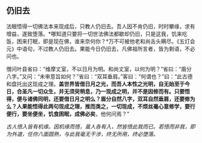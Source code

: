 ##  仍旧去

法眼悟得一切佛法本来现成后，只教人仍旧去。吾人因不肯仍旧，时时攀缘，求有增益，遂致堕落。*哪知道只要将一切世法佛法都歇却仍旧，只是这我，饥来吃饭，困来打眠，即是现在佛，谁来奈何你？*万不可被他老和尚舌头瞒尽。《五灯会元》中语句，不过教人仍旧去。果能今日仍旧去，凡佛祖所言者，皆为剩语，不必问也。

僧问叶县省曰：“维摩丈室，不以日月为明。和尚丈室，以何为明？”省曰：“眉分八字。”又问：“未审意旨如何？”省曰：“双耳垂肩。”客曰：“何谓也？”曰：“此古德和盘托出这现成之理。**盖世界皆借日月之光，而吾人本性之光明，自无始至于今日，合圣凡一切众生，并无须臾稍息，乃一现成之明，并不是因修而有。只要悟得，便与诸佛同明，还要借日月之明么？眉分自然八字，双耳自然垂肩，还要修为么？人果能悟得此两句现成之理，推而类之，一切现成，不烦丝毫心意修学，要行便行，要坐便坐，饥食困眠，成佛必矣**，他何问焉？”

*古人悟入皆有机缘。因机缘而悟，虽人各有入，然皆悟此我而已。若悟而非我，即为外道，任你八面圆熟，与此我毫无干涉，终无所用，终必堕落。*

